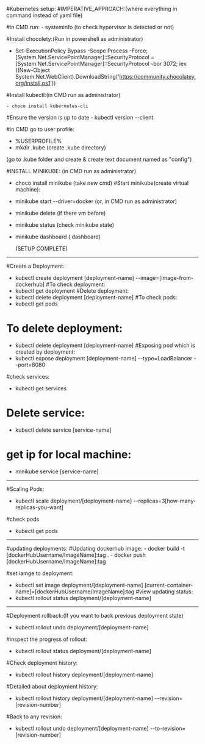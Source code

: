 #Kubernetes setup:
#IMPERATIVE_APPROACH:(where everything in command instead of yaml file)

#in CMD run:
    - systeminfo (to check hypervisor is detected or not)

#Install chocolety:(Run in powershell as administrator)

   - Set-ExecutionPolicy Bypass -Scope Process -Force; [System.Net.ServicePointManager]::SecurityProtocol = [System.Net.ServicePointManager]::SecurityProtocol -bor 3072; iex ((New-Object System.Net.WebClient).DownloadString('https://community.chocolatey.org/install.ps1'))

#Install kubectl:(in CMD run as administrator)

    - choco install kubernetes-cli

#Ensure the version is up to date
    - kubectl version --client

#in CMD go to user profile:
   - %USERPROFILE%
   - mkdir .kube (create .kube directory)

 (go to .kube folder and create & create text document named as "config")

#INSTALL MINIKUBE:
(in CMD run as administrator)
  - choco install minikube
(take new cmd)
#Start minikube(create virtual machine):
  - minikube start --driver=docker (or, in CMD run as administrator)
  - minikube delete (if there vm before)
  - minikube status (check minikube state)
  - minikube dashboard ( dashboard)

     (SETUP COMPLETE)
------------------------------------------------------------------------------------------------------------------------------------------------------------------------------------------------------------------
#Create a Deployment:
 - kubectl create deployment [deployment-name] --image=[image-from-dockerhub]
#To check deployment:
 - kubectl get deployment
#Delete deployment:
  - kubectl delete deployment [deployment-name]
#To check pods:
 - kubectl get pods
# To delete deployment:
 - kubectl delete deployment [deployment-name]
#Exposing pod which is created by deployment:
 - kubectl expose deployment [deployment-name] --type=LoadBalancer --port=8080

#check services:
  - kubectl get services
# Delete service:
  - kubectl delete service [service-name]
# get ip for local machine:
  - minikube service [service-name]
------------------------------------------------------------------------------------------------------------------------------------------------------------------------------------------------------------------


#Scaling Pods:

  - kubectl scale deployment/[deployment-name] --replicas=3[how-many-replicas-you-want]

#check pods
  - kubectl get pods

------------------------------------------------------------------------------------------------------------------------------------------------------------------------------------------------------------------
#updating deployments:
   #Updating dockerhub image:
     - docker build -t [dockerHubUsername/ImageName]:tag .
     - docker push [dockerHubUsername/ImageName]:tag


#set iamge to deployment:
  - kubectl set image deployment/[deployment-name] [current-container-name]=[dockerHubUsername/ImageName]:tag
#view updating status:
  - kubectl rollout status deployment/[deployment-name]

-----------------------------------------------------------------------------------------------------------------------------------------------------------------------------------------------------------------

#Deployment rollback:(If you want to back previous deployment state)
  - kubectl rollout undo deployment/[deployment-name]

#inspect the progress of rollout:
  - kubectl rollout status deployment/[deployment-name]

#Check deployment history:
  - kubectl rollout history deployment/[deployment-name]

#Detailed about deployment history:
  - kubectl rollout history deployment/[deployment-name] --revision=[revision-number]

#Back to any revision:
  - kubectl rollout undo deployment/[deployment-name] --to-revision=[revision-number]
